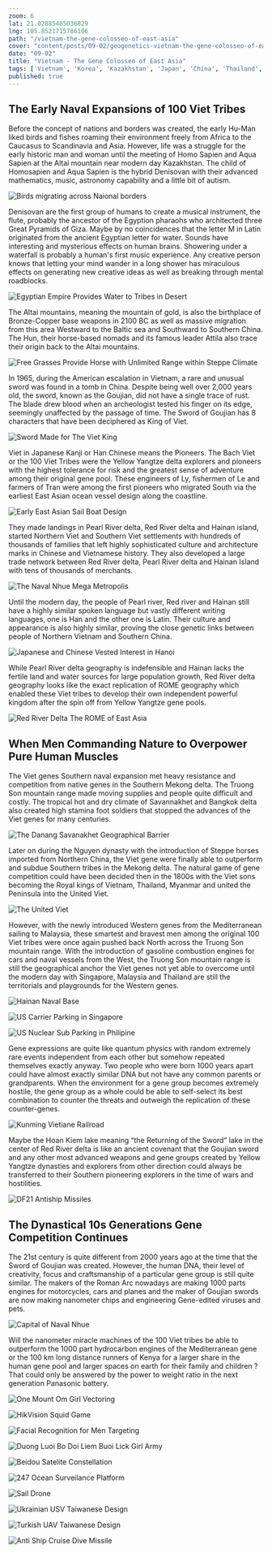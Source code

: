 ```yaml
--- 
zoom: 6
lat: 21.02885485036829
lng: 105.8521715786106
path: "/vietnam-the-gene-colosseo-of-east-asia"
cover: "content/posts/09-02/geogenetics-vietnam-the-gene-colosseo-of-east-asia.png"
date: "09-02"
title: "Vietnam - The Gene Colosseo of East Asia"
tags: ['Vietnam', 'Korea', 'Kazakhstan', 'Japan', 'China', 'Thailand', 'Copper', 'Bronzed Age', 'Aquasapien', 'Denisovan', 'Attila the Hun','GeoGenetics','Geographics', 'Genetics','Spyman World']    
published: true
---
```

## The Early Naval Expansions of 100 Viet Tribes

Before the concept of nations and borders was created, the early Hu-Man liked birds and fishes roaming their environment freely from Africa to the Caucasus to Scandinavia and Asia. However, life was a struggle for the early historic man and woman until the meeting of Homo Sapien and Aqua Sapien at the Altai mountain near modern day Kazakhstan. The child of Homosapien and Aqua Sapien is the hybrid Denisovan with their advanced mathematics, music, astronomy capability and a little bit of autism. 

![Birds migrating across Naional borders](https://storage.googleapis.com/spykman-world/bird-migrating-across-national-borders.png)

Denisovan are the first group of humans to create a musical instrument, the flute, probably the ancestor of the Egyption pharaohs who architected three Great Pyramids of Giza. Maybe by no coincidences that the letter M in Latin originated from the ancient Egyptian letter for water. Sounds have interesting and mysterious effects on human brains. Showering under a waterfall is probably a human's first music experience. Any creative person knows that letting your mind wander in a long shower has miraculous effects on generating new creative ideas as well as breaking through mental roadblocks.

![Egyptian Empire Provides Water to Tribes in Desert](https://storage.googleapis.com/spykman-world/Egyptian%20Power%20from%20Water%20Control.png)

The Altai mountains, meaning the mountain of gold, is also the birthplace of Bronze-Copper base weapons in 2100 BC as well as massive migration from this area Westward to the Baltic sea and Southward to Southern China. The Hun, their horse-based nomads and its famous leader Attila also trace their origin back to the Altai mountains.

![Free Grasses Provide Horse with Unlimited Range within Steppe Climate](https://storage.googleapis.com/spykman-world/Steppe%20Climate%20Can%20Feed%20the%20Horse%20For%20FREE.png)

In 1965, during the American escalation in Vietnam, a rare and unusual sword was found in a tomb in China. Despite being well over 2,000 years old, the sword, known as the Goujian, did not have a single trace of rust. The blade drew blood when an archeologist tested his finger on its edge, seemingly unaffected by the passage of time. The Sword of Goujian has 8 characters that have been deciphered as King of Viet. 

![Sword Made for The Viet King](https://storage.googleapis.com/spykman-world/Swords%20Made%20for%20the%20Viet%20King.png)

Viet in Japanese Kanji or Han Chinese means the Pioneers. The Bach Viet or the 100 Viet Tribes were the Yellow Yangtze delta explorers and pioneers with the highest tolerance for risk and the greatest sense of adventure among their original gene pool. These engineers of Ly, fishermen of Le and farmers of Tran were among the first pioneers who migrated South via the earliest East Asian ocean vessel design along the coastline.

![Early East Asian Sail Boat Design](https://storage.googleapis.com/spykman-world/East%20Asian%20Sail%20Boat%20Design.png)

They made landings in Pearl River delta, Red River delta and Hainan island, started Northern Viet and Southern Viet settlements with hundreds of thousands of families that left highly sophisticated culture and architecture marks in Chinese and Vietnamese history. They also developed a large trade network between Red River delta, Pearl River delta and Hainan Island with tens of thousands of merchants. 

![The Naval Nhue Mega Metropolis](https://storage.googleapis.com/spykman-world/Naval%20Nhue%20Mega%20Capital.png)

Until the modern day, the people of Pearl river, Red river and Hainan still have a highly similar spoken language but vastly different writing languages, one is Han and the other one is Latin. Their culture and appearance is also highly similar, proving the close genetic links between people of Northern Vietnam and Southern China. 

![Japanese and Chinese Vested Interest in Hanoi](https://storage.googleapis.com/spykman-world/Japanese%20and%20Chinese%20Vested%20Interest%20in%20Vietnam.png)

While Pearl River delta geography is indefensible and Hainan lacks the fertile land and water sources for large population growth, Red River delta geography looks like the exact replication of ROME geography which enabled these Viet tribes to develop their own independent powerful kingdom after the spin off from Yellow Yangtze gene pools. 

![Red River Delta The ROME of East Asia](https://storage.googleapis.com/spykman-world/Red_River_delta_the_ROME_of_EAST_ASIA.png)

## When Men Commanding Nature to Overpower Pure Human Muscles

The Viet genes Southern naval expansion met heavy resistance and competition from native genes in the Southern Mekong delta. The Truong Son mountain range made moving supplies and people quite difficult and costly. The tropical hot and dry climate of Savannakhet and Bangkok delta also created high stamina foot soldiers that stopped the advances of the Viet genes for many centuries. 

![The Danang Savanakhet Geographical Barrier](https://storage.googleapis.com/spykman-world/lack-of-infrastructure-with-vietnam.png)

Later on during the Nguyen dynasty with the introduction of Steppe horses imported from Northern China, the Viet gene were finally able to outperform and subdue Southern tribes in the Mekong delta. The natural game of gene competition could have been decided then in the 1800s with the Viet sons becoming the Royal kings of Vietnam, Thailand, Myanmar and united the Peninsula into the United Viet. 

![The United Viet](https://storage.googleapis.com/spykman-world/United_Viet.png)

However, with the newly introduced Western genes from the Mediterranean sailing to Malaysia, these smartest and bravest men among the original 100 Viet tribes were once again pushed back North across the Truong Son mountain range. With the introduction of gasoline combustion engines for cars and naval vessels from the West, the Truong Son mountain range is still the geographical anchor the Viet genes not yet able to overcome until the modern day with Singapore, Malaysia and Thailand are still the territorials and playgrounds for the Western genes. 

![Hainan Naval Base](https://storage.googleapis.com/spykman-world/Nuclear%20Sub%20Base%20in%20Hainan.png)

![US Carrier Parking in Singapore](https://storage.googleapis.com/spykman-world/US%20Nuclear%20Carrier%20Parking%20in%20Singapore.png)

![US Nuclear Sub Parking in Philipine](https://storage.googleapis.com/spykman-world/US%20Nuclear%20Sub%20Parking%20in%20Philippine.png)

Gene expressions are quite like quantum physics with random extremely rare events independent from each other but somehow repeated themselves exactly anyway. Two people who were born 1000 years apart could have almost exactly similar DNA but not have any common parents or grandparents. When the environment for a gene group becomes extremely hostile, the gene group as a whole could be able to self-select its best combination to counter the threats and outweigh the replication of these counter-genes.

![Kunming Vietiane Railroad](https://storage.googleapis.com/spykman-world/Kunming_Vientiane_Railway.png)

Maybe the Hoan Kiem lake meaning “the Returning of the Sword” lake in the center of Red River delta is like an ancient covenant that the Goujian sword and any other most advanced weapons and gene groups created by Yellow Yangtze dynasties and explorers from other direction could always be transferred to their Southern pioneering explorers in the time of wars and hostilities. 

![DF21 Antiship Missiles](https://storage.googleapis.com/spykman-world/df21_antiship_ballistic_missile.png)

## The Dynastical 10s Generations Gene Competition Continues

The 21st century is quite different from 2000 years ago at the time that the Sword of Goujian was created. However, the human DNA, their level of creativity, focus and craftsmanship of a particular gene group is still quite similar. The makers of the Roman Arc nowadays are making 1000 parts engines for motorcycles, cars and planes and the maker of Goujian swords are now making nanometer chips and engineering Gene-edited viruses and pets. 

![Capital of Naval Nhue](https://storage.googleapis.com/spykman-world/The_Capital_of_Naval_Nhue.png) 

Will the nanometer miracle machines of the 100 Viet tribes be able to outperform the 1000 part hydrocarbon engines of the Mediterranean gene or the 100 km long distance runners of Kenya for a larger share in the human gene pool and larger spaces on earth for their family and children ? That could only be answered by the power to weight ratio in the next generation Panasonic battery. 

![One Mount Om Girl Vectoring](https://storage.googleapis.com/spykman-world/OM_Girl_Vectoring.png)

![HikVision Squid Game](https://storage.googleapis.com/spykman-world/HikVision_Squid_Game_US_DOD.png)

![Facial Recognition for Men Targeting](https://storage.googleapis.com/spykman-world/Facial_Recognition_For_Men_Targeting.png)

![Duong Luoi Bo Doi Liem Buoi Lick Girl Army](https://storage.googleapis.com/spykman-world/Doi_Liem_Buoi_Beef_Tougue_Lick_Girl.png)

![Beidou Satelite Constellation](https://storage.googleapis.com/spykman-world/Space-base%20Ocean%20Survailance.png)

![247 Ocean Surveilance Platform](https://storage.googleapis.com/spykman-world/247%20Ocean%20Survailance%20Platform.png)

![Sail Drone](https://storage.googleapis.com/spykman-world/Sail%20Drone.png)

![Ukrainian USV Taiwanese Design](https://storage.googleapis.com/spykman-world/Ukraine_USV_Taiwanese_Design.png)

![Turkish UAV Taiwanese Design](https://storage.googleapis.com/spykman-world/Bayrakta_Taiwanese_Design.png)

![Anti Ship Cruise Dive Missile](https://storage.googleapis.com/spykman-world/Antiship%20Cruise%20Dive%20Missile.png)